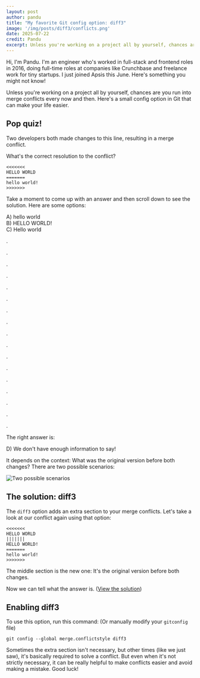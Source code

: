 ```yaml
---
layout: post
author: pandu
title: "My favorite Git config option: diff3"
image: '/img/posts/diff3/conflicts.png'
date: 2025-07-22
credit: Pandu
excerpt: Unless you're working on a project all by yourself, chances are you run into merge conflicts every now and then. Here's a small config option in Git that can make your life easier.
---
```


Hi, I'm Pandu. I'm an engineer who's worked in full-stack and frontend roles in 2016, doing full-time roles at companies like Crunchbase and freelance work for tiny startups. I just joined Apsis this June. Here's something you might not know!

Unless you're working on a project all by yourself, chances are you run into merge conflicts every now and then. Here's a small config option in Git that can make your life easier.

## Pop quiz!

Two developers both made changes to this line, resulting in a merge conflict.

What's the correct resolution to the conflict?

```
<<<<<<<
HELLO WORLD
=======
hello world!
>>>>>>>
```

Take a moment to come up with an answer and then scroll down to see the solution. Here are some options:

A) hello world  
B) HELLO WORLD!  
C) Hello world

.

.

.

.

.

.

.

.

.

.

.

.

.

.

.

.

.

The right answer is:

D) We don't have enough information to say!

It depends on the context: What was the original version before both changes? There are two possible scenarios:

<img src="/img/posts/diff3/diff3.png" alt="Two possible scenarios">

## The solution: diff3

The `diff3` option adds an extra section to your merge conflicts. Let's take a look at our conflict again using that option:

```
<<<<<<<
HELLO WORLD
|||||||
HELLO WORLD!
=======
hello world!
>>>>>>>
```

The middle section is the new one: It's the original version before both changes.

Now we can tell what the answer is. ([View the solution][solution])

## Enabling diff3

To use this option, run this command: (Or manually modify your `gitconfig` file)

```
git config --global merge.conflictstyle diff3
```

Sometimes the extra section isn't necessary, but other times (like we just saw), it's basically required to solve a conflict. But even when it's not strictly necessary, it can be really helpful to make conflicts easier and avoid making a mistake. Good luck!


[solution]: https://pastebin.com/raw/0W0nKDj2

